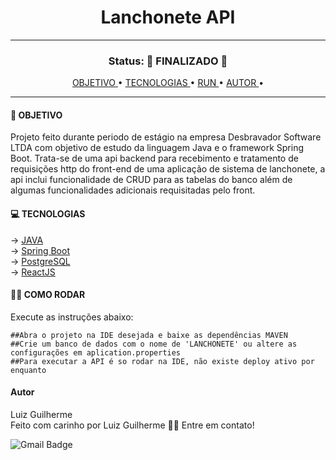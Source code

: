 <h1 align="center"> Lanchonete API </h1>
<hr/>
<h3 align="center"> Status: 🚀 FINALIZADO 🚀</h3>

<p align="center"> 
  <a href="#objetivos"> OBJETIVO </a> •
  <a href="#tecnologias"> TECNOLOGIAS </a> •
  <a href="#run"> RUN </a> •
  <a href="#autor"> AUTOR </a> •
</p>

<hr/>
<h4 id="#objetivo"> 🚀 OBJETIVO </h3>
<p> Projeto feito durante periodo de estágio na empresa Desbravador Software LTDA com objetivo de estudo 
  da linguagem Java e o framework Spring Boot. Trata-se de uma api backend para recebimento e tratamento 
  de requisições http do front-end de uma aplicação de sistema de lanchonete, a api inclui funcionalidade de CRUD
para as tabelas do banco além de algumas funcionalidades adicionais requisitadas pelo front. </p>

<h4 id="#tecnologias"> 💻 TECNOLOGIAS </h3>
→ <a href="https://www.java.com/pt-BR/"> JAVA </a> <br>
→ <a href="https://spring.io/">Spring Boot </a> <br>
→ <a href="https://www.postgresql.org/"> PostgreSQL</a> <br>
→ <a href="https://pt-br.legacy.reactjs.org/"> ReactJS </a> <br>

<h4> 👩‍💻 COMO RODAR </h4>
<p id="run" >Execute as instruções abaixo:</p>

```
##Abra o projeto na IDE desejada e baixe as dependências MAVEN
##Crie um banco de dados com o nome de 'LANCHONETE' ou altere as configurações em aplication.properties
##Para executar a API é so rodar na IDE, não existe deploy ativo por enquanto
```


<h4 id="autor">Autor</h4>
Luiz Guilherme <br>
Feito com carinho por Luiz Guilherme 👋🏽 Entre em contato!

![Gmail Badge](https://img.shields.io/badge/-zanelallopes9977@gmail.com-c14438?style=flat-square&logo=Gmail&logoColor=white&link=mailto:zanelallopes9977@gmail.com)
